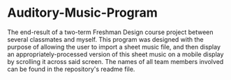 # Auditory-Music-Program
The end-result of a two-term Freshman Design course project between several classmates and myself. This program was designed with the purpose of allowing the user to import a sheet music file, and then display an appropriately-processed version of this sheet music on a mobile display by scrolling it across said screen. The names of all team members involved can be found in the repository's readme file.
